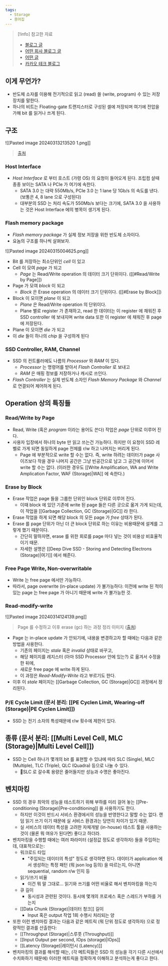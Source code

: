 ```yaml
---
tags:
  - Storage
  - 용어집
---
```

> [!info] 참고한 자료
> - [블로그 글](https://metar.tistory.com/entry/NAND-flash%EB%9E%80-%EB%AC%B4%EC%97%87%EC%9D%B8%EA%B0%80)
> - [어떤 회사 블로그 글](https://www.tuxera.com/blog/what-is-write-amplification-why-is-it-bad-what-causes-it/)
> - [어떤 글](https://codecapsule.com/2014/02/12/coding-for-ssds-part-2-architecture-of-an-ssd-and-benchmarking/)
> - [카카오 테크 블로그](https://tech.kakao.com/2016/07/14/coding-for-ssd-part-2)

## 이게 무언가?

- 반도체 소자를 이용해 전기적으로 읽고 (read) 쓸 (write, program) 수 있는 저장장치를 말한다.
- 하나의 비트는 Floating-gate 트랜지스터로 구성된 셀에 저장되며 여기에 전압을 가해 bit 를 읽거나 쓰게 된다.

## 구조

![[Pasted image 20240313213520 1.png]]
> [출처](https://tech.kakao.com/2016/07/14/coding-for-ssd-part-2)

### Host Interface

- *Host Interface* 로 부터 호스트 (가령 OS) 의 요청이 들어오게 된다. 조립컴 살때 종종 보이는 SATA 나 PCIe 가 여기에 속한다.
	- SATA 3.0 는 대략 550Mb/s, PCIe 3.0 는 1 lane 당 1Gb/s 의 속도를 낸다. (보통은 4, 8 lane 으로 구성된다)
	- 대부분의 SSD 는 처리 속도가 550Mb/s 보다는 크기에, SATA 3.0 을 사용하는 것은 Host Interface 에의 병목이 생기게 된다.

### Flash memory package

- *Flash memory package* 가 실제 정보 저장을 위한 반도체 소자이다.
- 요놈의 구조를 하나씩 살펴보자.

![[Pasted image 20240315004625.png]]

- Bit 를 저장하는 최소단위인 *cell* 이 있고
- Cell 이 모여 *page* 가 되고
	- *Page* 는 Read/Write operation 의 데이터 크기 단위이다. ([[#Read/Write by Page]])
- Page 가 모여 *block* 이 되고
	- *Block* 은 Erase operation 의 데이터 크기 단위이다. ([[#Erase by Block]])
- Block 이 모이면 *plane* 이 되고
	- *Plane* 은 Read/Write operation 의 단위이다.
	- Plane 별로 register 가 존재하고, read 한 데이터는 이 register 에 채워진 후 SSD controller 에 보내지며 write data 또한 이 register 에 채워진 후 page 에 저장된다.
- Plane 이 모이면 *die* 가 되고
- 이 *die* 들이 하나의 *chip* 을 구성하게 된다

### SSD Controller, RAM, Channel

- SSD 의 컨트롤러에도 나름의 *Processor* 와 *RAM* 이 있다.
	- *Processor* 는 명령어를 받아서 *Flash Controller* 로 보내고
	- *RAM* 은 매핑 정보를 저장하거나 캐시로 쓰인다.
- *Flash Controller* 는 실제 반도체 소자인 *Flash Memory Package* 와 *Channel* 로 연결되어 제어하게 된다.

## Operation 상의 특징들

### Read/Write by Page

- Read, Write (혹은 *program* 이라는 용어도 쓴다) 작업은 *page* 단위로 이루어 진다.
- 사용자 입장에서 하나의 byte 만 읽고 쓰는건 가능하다. 하지만 이 요청이 SSD 레벨로 가게 되면 동일하게 page 전체를 r/w 하고 나머지는 버리게 된다.
	- Page 에 부분적으로 write 할 수는 없다. 즉, write 하려는 데이터가 page 사이즈보다 작을 경우 나머지 공간은 그냥 빈공간으로 남고 그 공간에 이어서 write 할 수는 없다. (이러한 경우도 [[Write Amplification, WA and Write Amplication Factor, WAF (Storage)|WA]] 에 속한다.)

### Erase by Block

- Erase 작업은 page 들을 그룹한 단위인 block 단위로 이루어 진다.
	- 이때 block 에 있던 기존에 write 된 page 들은 다른 곳으로 옮겨 가게 되는데, 이 작업을 [[Garbage Collection, GC (Storage)|GC]] 라 한다.
- Erase 작업을 하게 되면 해당 block 의 모든 page 가 *free* 상태가 된다.
- Erase 를 page 단위가 아닌 더 큰 block 단위로 하는 이유는 비용때문에 설계를 그렇게 했기 때문이다.
	- 간단히 말하자면, erase 를 위한 회로를 page 마다 넣는 것이 비용상 비효율적이기 때문.
	- 자세한 설명은 [[Deep Dive SSD - Storing and Detecting Electrons (Storage)|여기]] 에서 해준다.

### Free Page Write, Non-overwritable

- Write 는 free page 에서만 가능하다.
- 따라서, page overwrite (in-place update) 가 불가능하다: 이전에 write 된 적이 있는 page 는 free page 가 아니기 때문에 write 가 불가능한 것.

### Read-modify-write

![[Pasted image 20240314124139.png]]
> Page 를 수정하고 이후 erase (gc) 하는 과정 정리 이미지 ([출처](https://codecapsule.com/2014/02/12/coding-for-ssds-part-3-pages-blocks-and-the-flash-translation-layer/))

- Page 는 in-place update 가 안되기에, 내용을 변경하고자 할 때에는 다음과 같은 방법을 사용한다.
	- 기존의 페이지는 *stale* 혹은 *invalid* 상태로 바꾸고,
	- 해당 페이지를 레지스터 (아마 SSD Processor 안에 있는?) 로 옮겨서 수정을 한 뒤에,
	- 새로운 free page 에 write 하게 된다.
	- 이 과정은 *Read-Modify-Write* 라고 부르기도 한다.
- 이후 이 *stale* 페이지는 [[Garbage Collection, GC (Storage)|GC]] 과정에서 정리된다.

### P/E Cycle Limit (문서 분리: [[PE Cyclen Limit, Wearing-off (Storage)|PE Cyclen Limit]])

- SSD 는 전기 소자의 특성때문에 r/w 횟수에 제한이 있다.

## 종류 (문서 분리: [[Multi Level Cell, MLC (Storage)|Multi Level Cell]])

- SSD 는 Cell 하나가 몇개의 bit 를 표현할 수 있냐에 따라 SLC (Single), MLC (Multiple), TLC (Triple), QLC (Quadra) 등으로 나눌 수 있다.
	- SLC 로 갈수록 용량은 줄어들지만 성능과 수명은 좋아진다.

## 벤치마킹

- SSD 의 경우 최악의 성능을 테스트하기 위해 부하를 미리 걸어 놓는 [[Pre-conditioning (Storage)|Pre-conditioning]] 을 사용하기도 한다.
	- 하지만 이것이 반드시 서비스 환경에서의 성능을 반영한다고 말할 수는 없다. 랜덤 읽기 쓰기 이기 때문에 실 서비스 환경과는 당연히 차이가 있기 때문.
	- 실 서비스의 데이터 특성을 고려한 자체개발 (in-house) 테스트 툴을 사용하는 것이 (물론 뭐 여유가 된다면) 좋다고 하더라.
- 벤치마킹을 수행할 때에는 여러 파라미터 (설정값 정도로 생각하자) 들을 주입하는데, 대표적으로는:
	- 워크로드 타입
		- "주입되는 데이터의 특성" 정도로 생각하면 된다. 데이터가 application 에서 생성하는 특정 패턴 (뭐 json log 등의) 을 따르는지, 아니면 sequential, random r/w 인지 등
	- 읽기/쓰기 비율
		- 이건 뭐 말 그대로... 읽기와 쓰기를 어떤 비율로 해서 벤치마킹을 하는지
	- 큐 길이
		- 동시성과 관련된 것이다. 동시에 몇개의 프로세스 혹은 스레드가 부하를 거는지
	- [[Data Chunk (Storage)|데이터 청크]] 길이
		- Input 혹은 output 작업 1회 수행시 처리되는 양
- 또한 이런 벤치마킹 결과는 다음과 같은 메트릭 (뭐 단위 정도로 생각하자) 으로 정량적인 결과를 산출한다:
	- [[Throughput (Storage)|스루풋 (Throughput)]]
	- [[Input Output per second, IOps (storage)|IOps]]
	- [[Latency (Storage)|레이턴시 (Latency)]]
- 벤치마킹의 결과를 해석할 때는, (각 메트릭들은 SSD 의 성능을 각기 다른 시선에서 수치화하기 때문에) 이러한 메트릭을 정확하게 이해하고 분석하는게 좋다고 한다.